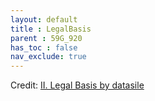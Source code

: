 ```yaml
---
layout: default
title : LegalBasis
parent : 59G_920
has_toc : false
nav_exclude: true
--- 
```


<div id="observablehq-Content-3c8d4b96"></div>
<div id="observablehq-intro-3c8d4b96"></div>
<div id="observablehq-titleB-3c8d4b96"></div>
<div id="observablehq-TitleB2-3c8d4b96"></div>
<div id="observablehq-viewof-origine-3c8d4b96"></div>
<div id="observablehq-viewof-destination-3c8d4b96"></div>
<div id="observablehq-subtitle2-3c8d4b96"></div>
<div id="observablehq-graph1-3c8d4b96"></div>
<div id="observablehq-viewof-SelectBasis-3c8d4b96"></div>
<div id="observablehq-SubTitle-3c8d4b96"></div>
<div id="observablehq-graph2-3c8d4b96"></div>
<div id="observablehq-checkbox5-3c8d4b96"></div>
<div id="observablehq-Text3-3c8d4b96"></div>
<div id="observablehq-text4-3c8d4b96"></div>
<div id="observablehq-text5-3c8d4b96"></div>
<div id="observablehq-text6-3c8d4b96"></div>
<p>Credit: <a href="https://observablehq.com/d/7d533f7e5f088bce"> II. Legal Basis by datasile</a></p>

<link rel="stylesheet" href="https://cdn.jsdelivr.net/npm/@observablehq/inspector@5/dist/inspector.css">
<script type="module">
import {Runtime, Inspector} from "https://cdn.jsdelivr.net/npm/@observablehq/runtime@5/dist/runtime.js";
import define from "https://api.observablehq.com/d/7d533f7e5f088bce.js?v=4";
new Runtime().module(define, name => {
  if (name === "Content") return new Inspector(document.querySelector("#observablehq-Content-3c8d4b96"));
  if (name === "intro") return new Inspector(document.querySelector("#observablehq-intro-3c8d4b96"));
  if (name === "titleB") return new Inspector(document.querySelector("#observablehq-titleB-3c8d4b96"));
  if (name === "TitleB2") return new Inspector(document.querySelector("#observablehq-TitleB2-3c8d4b96"));
  if (name === "viewof origine") return new Inspector(document.querySelector("#observablehq-viewof-origine-3c8d4b96"));
  if (name === "viewof destination") return new Inspector(document.querySelector("#observablehq-viewof-destination-3c8d4b96"));
  if (name === "subtitle2") return new Inspector(document.querySelector("#observablehq-subtitle2-3c8d4b96"));
  if (name === "graph1") return new Inspector(document.querySelector("#observablehq-graph1-3c8d4b96"));
  if (name === "viewof SelectBasis") return new Inspector(document.querySelector("#observablehq-viewof-SelectBasis-3c8d4b96"));
  if (name === "SubTitle") return new Inspector(document.querySelector("#observablehq-SubTitle-3c8d4b96"));
  if (name === "graph2") return new Inspector(document.querySelector("#observablehq-graph2-3c8d4b96"));
  if (name === "checkbox5") return new Inspector(document.querySelector("#observablehq-checkbox5-3c8d4b96"));
  if (name === "Text3") return new Inspector(document.querySelector("#observablehq-Text3-3c8d4b96"));
  if (name === "text4") return new Inspector(document.querySelector("#observablehq-text4-3c8d4b96"));
  if (name === "text5") return new Inspector(document.querySelector("#observablehq-text5-3c8d4b96"));
  if (name === "text6") return new Inspector(document.querySelector("#observablehq-text6-3c8d4b96"));
  return ["Requests","countryGroup","legalbasis","orderByValue"].includes(name);
});
</script>
